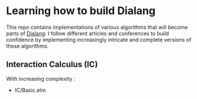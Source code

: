 # Learning how to build Dialang

This repo contains implementations of various algorithms that will become parts of [Dialang](https://github.com/dialogue-host/dialang). I follow different articles and conferences to build confidence by implementing increasingly intricate and complete versions of these algorithms.


## Interaction Calculus (IC)

With increasing complexity :

- IC/Basic.elm
